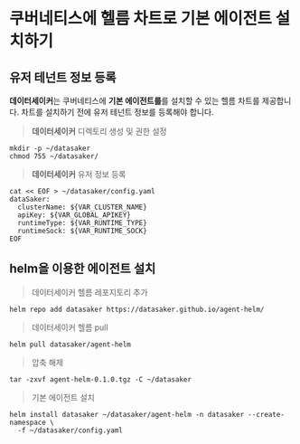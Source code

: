 # 쿠버네티스에 헬름 차트로 기본 에이전트 설치하기

## 유저 테넌트 정보 등록

**데이터세이커**는 쿠버네티스에 **기본 에이전트를**를 설치할 수 있는 헬름 차트를 제공합니다. 차트를 설치하기 전에 유저 테넌트 정보를 등록해야 합니다.

> **데이터세이커** 디렉토리 생성 및 권한 설정

```shell
mkdir -p ~/datasaker
chmod 755 ~/datasaker/
```

> **데이터세이커** 유저 정보 등록

```shell
cat << EOF > ~/datasaker/config.yaml
dataSaker:
  clusterName: ${VAR_CLUSTER_NAME}
  apiKey: ${VAR_GLOBAL_APIKEY}
  runtimeType: ${VAR_RUNTIME_TYPE}
  runtimeSock: ${VAR_RUNTIME_SOCK}
EOF
```

## helm을 이용한 에이전트 설치

> 데이터세이커 헬름 레포지토리 추가

  ```shell
  helm repo add datasaker https://datasaker.github.io/agent-helm/
  ```

> 데이터세이커 헬름 pull

  ```shell
  helm pull datasaker/agent-helm
  ```

> 압축 해제

  ```shell
  tar -zxvf agent-helm-0.1.0.tgz -C ~/datasaker
  ```

> 기본 에이전트 설치

  ```shell
  helm install datasaker ~/datasaker/agent-helm -n datasaker --create-namespace \
    -f ~/datasaker/config.yaml
  ```

